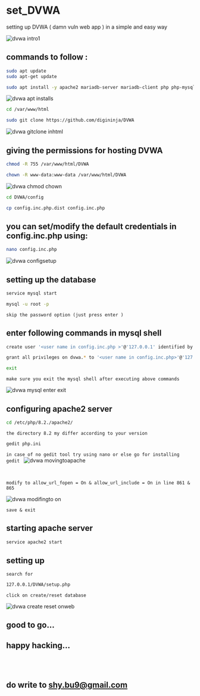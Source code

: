 # set_DVWA
setting up DVWA ( damn vuln web app ) in a simple and easy way

![dvwa intro1](https://user-images.githubusercontent.com/112984045/231321297-78c04a8a-1227-4520-8611-949635bcb228.png)

## commands to follow :
```bash
sudo apt update
sudo apt-get update
```

```bash
sudo apt install -y apache2 mariadb-server mariadb-client php php-mysqli php-gd libapache2-mod-php
```
![dvwa apt installs](https://user-images.githubusercontent.com/112984045/231321896-e0a183d0-c4ab-4c38-bfb2-e4b75e9855a9.png)

```bash
cd /var/www/html
```

```bash
sudo git clone https://github.com/digininja/DVWA
```
![dvwa gitclone inhtml](https://user-images.githubusercontent.com/112984045/231324269-92bbf04a-1947-4837-99ae-6aa434dff4cb.png)


## giving the permissions for hosting DVWA
```bash
chmod -R 755 /var/www/html/DVWA
```

```bash
chown -R www-data:www-data /var/www/html/DVWA
```
![dvwa chmod chown](https://user-images.githubusercontent.com/112984045/231324316-cbe9e531-b8bd-4e70-a14a-e65d348655b3.png)


```bash
cd DVWA/config
```

```bash
cp config.inc.php.dist config.inc.php
```

##  you can set/modify the default credentials in config.inc.php using:
```bash
nano config.inc.php
```
![dvwa configsetup](https://user-images.githubusercontent.com/112984045/231323313-09e5b932-0363-4232-8027-ba241899d7b0.png)

##  setting up the database
```bash
service mysql start
```

```bash
mysql -u root -p 
```
`skip the password option (just press enter )`

## enter following commands in mysql shell
```bash
create user '<user name in config.inc.php >'@'127.0.0.1' identified by '<password in config.inc.php >';
```

```bash
grant all privileges on dvwa.* to '<user name in config.inc.php>'@'127.0.0.1' identified by '<password in config.inc.php>';
```
```bash
exit
```
`make sure you exit the mysql shell after executing above commands`

![dvwa mysql enter exit](https://user-images.githubusercontent.com/112984045/231325388-014cf79e-7e66-42ee-98a3-ffa1f4fe0840.png)

## configuring apache2 server
```bash
cd /etc/php/8.2./apache2/
```
`the directory 8.2 my differ according to your version`
```bash
gedit php.ini
```
`in case of no gedit tool try using nano or else go for installing gedit `
![dvwa movingtoapache](https://user-images.githubusercontent.com/112984045/231326536-d74402e9-839e-4330-9f14-046be0e46c29.png)

<br>

`modify to allow_url_fopen = On & allow_url_include = On in line 861 & 865`

![dvwa modifingto on](https://user-images.githubusercontent.com/112984045/231327318-00756a28-a0ac-425a-84cd-2803ff404b4e.png)

`save & exit`

## starting apache server
```bash
service apache2 start
```

## setting up
`search for`
```bash
127.0.0.1/DVWA/setup.php
```
`click on create/reset database`

![dvwa create reset onweb](https://user-images.githubusercontent.com/112984045/231328247-19ec80ec-dd65-4d73-a33a-03270c2c81af.png)

## good to go...
## happy hacking...

<br>
<br>

## do write to shy.bu9@gmail.com

